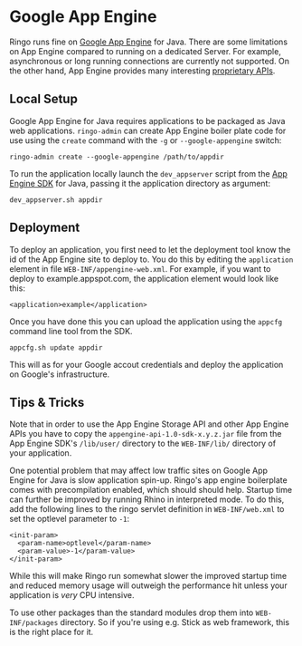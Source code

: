 # Google App Engine

Ringo runs fine on [Google App Engine] for Java. There are some limitations on App Engine compared to running on a dedicated Server. For example, asynchronous or long running connections are currently not supported. On the other hand, App Engine provides many interesting [proprietary APIs].

## Local Setup

Google App Engine for Java requires applications to be packaged as Java web applications. `ringo-admin` can create App Engine boiler plate code for use using the `create` command with the `-g` or `--google-appengine` switch:

    ringo-admin create --google-appengine /path/to/appdir

To run the application locally launch the `dev_appserver` script from the [App Engine SDK] for Java, passing it the application directory as argument:

    dev_appserver.sh appdir

## Deployment

To deploy an application, you first need to let the deployment tool know the id of the App Engine site to deploy to. You do this by editing the `application` element in file `WEB-INF/appengine-web.xml`. For example, if you want to deploy to example.appspot.com, the application element would look like this:

    <application>example</application>

Once you have done this you can upload the application using the `appcfg` command line tool from the SDK.

    appcfg.sh update appdir

This will as for your Google accout credentials and deploy the application on Google's infrastructure.

## Tips & Tricks

Note that in order to use the App Engine Storage API and other App Engine APIs you have to copy the `appengine-api-1.0-sdk-x.y.z.jar` file from the App Engine SDK's `/lib/user/` directory to the `WEB-INF/lib/` directory of your application.

One potential problem that may affect low traffic sites on Google App Engine for Java is slow application spin-up. Ringo's app engine boilerplate comes with precompilation enabled, which should should help. Startup time can further be improved by running Rhino in interpreted mode. To do this, add the following lines to the ringo servlet definition in `WEB-INF/web.xml` to set the optlevel parameter to `-1`:

    <init-param>
      <param-name>optlevel</param-name>
      <param-value>-1</param-value>
    </init-param>

While this will make Ringo run somewhat slower the improved startup time and reduced memory usage will outweigh the performance hit unless your application is _very_ CPU intensive.

To use other packages than the standard modules drop them into `WEB-INF/packages` directory. So if you're using e.g. Stick as web framework, this is the right place for it.

[google app engine]: http://code.google.com/intl/de/appengine/
[app engine sdk]: http://code.google.com/appengine/downloads.html#Google_App_Engine_SDK_for_Java
[proprietary APIs]: http://code.google.com/intl/de/appengine/docs/java/overview.html
